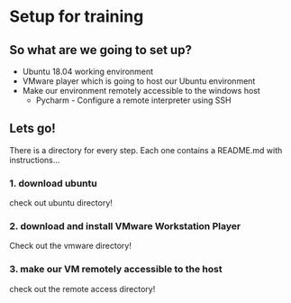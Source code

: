 # Setup for training

## So what are we going to set up?
* Ubuntu 18.04 working environment
* VMware player which is going to host our Ubuntu environment
* Make our environment remotely accessible to the windows host
  * Pycharm - Configure a remote interpreter using SSH
  

## Lets go!

There is a directory for every step.
Each one contains a README.md with instructions...

### 1. download ubuntu
check out ubuntu directory!
### 2. download and install VMware Workstation Player
Check out the vmware directory!
### 3. make our VM remotely accessible to the host

check out the remote access directory!
